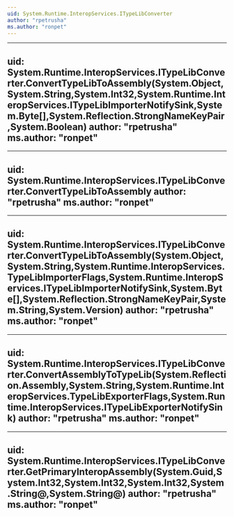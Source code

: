 ```yaml
---
uid: System.Runtime.InteropServices.ITypeLibConverter
author: "rpetrusha"
ms.author: "ronpet"
---
```


---
uid: System.Runtime.InteropServices.ITypeLibConverter.ConvertTypeLibToAssembly(System.Object,System.String,System.Int32,System.Runtime.InteropServices.ITypeLibImporterNotifySink,System.Byte[],System.Reflection.StrongNameKeyPair,System.Boolean)
author: "rpetrusha"
ms.author: "ronpet"
---

---
uid: System.Runtime.InteropServices.ITypeLibConverter.ConvertTypeLibToAssembly
author: "rpetrusha"
ms.author: "ronpet"
---

---
uid: System.Runtime.InteropServices.ITypeLibConverter.ConvertTypeLibToAssembly(System.Object,System.String,System.Runtime.InteropServices.TypeLibImporterFlags,System.Runtime.InteropServices.ITypeLibImporterNotifySink,System.Byte[],System.Reflection.StrongNameKeyPair,System.String,System.Version)
author: "rpetrusha"
ms.author: "ronpet"
---

---
uid: System.Runtime.InteropServices.ITypeLibConverter.ConvertAssemblyToTypeLib(System.Reflection.Assembly,System.String,System.Runtime.InteropServices.TypeLibExporterFlags,System.Runtime.InteropServices.ITypeLibExporterNotifySink)
author: "rpetrusha"
ms.author: "ronpet"
---

---
uid: System.Runtime.InteropServices.ITypeLibConverter.GetPrimaryInteropAssembly(System.Guid,System.Int32,System.Int32,System.Int32,System.String@,System.String@)
author: "rpetrusha"
ms.author: "ronpet"
---
